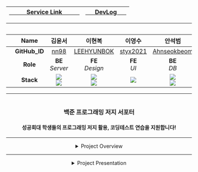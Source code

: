<div align="center">

<a href="https://sol-skhu.vercel.app/"><img src="img/TitleBar02.png" alt=""/></a>

| [&nbsp;&nbsp;&nbsp;&nbsp;&nbsp;&nbsp;&nbsp;&nbsp;&nbsp;&nbsp; Service Link &nbsp;&nbsp;&nbsp;&nbsp;&nbsp;&nbsp;&nbsp;&nbsp;&nbsp;&nbsp;](https://sol-skhu.vercel.app/) | [&nbsp;&nbsp;&nbsp;&nbsp;&nbsp; DevLog &nbsp;&nbsp;&nbsp;&nbsp;&nbsp;](DevLog.md) |
|:------------------------------------------------------------------------------------------------------------------------------------------:|:---------------------------------------------------------------------------------:|

<hr/>

<img src="img/Member.png" alt="">
<div style="text-align: center;">

|   |   **Name**    |김윤서|이현복|이영수|안석범|
|:--|:-------------:|:--:|:--:|:--:|:--:|
|   | **GitHub_ID** |[nn98](https://github.com/nn98)|[LEEHYUNBOK](https://github.com/LEEHYUNBOK)|[styx2021](https://github.com/styx2021)|[Ahnseokbeom](https://github.com/Ahnseokbeom)|
|   |   **Role**    |__BE__ <br> _Server_|__FE__ <br> _Design_|__FE__ <br> _UI_|__BE__ <br> _DB_|
|   |   **Stack**   | <img src="https://img.shields.io/badge/Node.js-339933?style=platic&logo=node.js&logoColor=white"/> <br> <img src="https://img.shields.io/badge/Oracle Cloude-F80000?style=platic&logo=oracle&logoColor=white"/> | <img src="https://img.shields.io/badge/React.js-61DAFB?style=platic&logo=react&logoColor=white"/> <br> <img src="https://img.shields.io/badge/CSS3-1572B6?style=flat-square&logo=CSS3&logoColor=white"/> |<img src="https://img.shields.io/badge/React.js-61DAFB?style=platic&logo=react&logoColor=white"/>| <img src="https://img.shields.io/badge/JAVA-007396?style=platic&logo=Joplin&logoColor=white"/><br><img src="https://img.shields.io/badge/MySQL-4479A1?style=platic&logo=MySQL&logoColor=white"/> |

</div>

<hr />

<img src="img/Project_summary.png" alt="">

### 백준 프로그래밍 저지 서포터

#### 성공회대 학생들의 프로그래밍 저지 활용, 코딩테스트 연습을 지원합니다!

* * * 

<details><summary>Project Overview</summary>
<hr/>
    <img src="img/Cut-Front.png" alt="">
    <img src="img/Cut-Assign.png" alt="">
    <img src="img/Cut-Student.png" alt="">

</details>

<hr/>

<details><summary>Project Presentation</summary>

<hr>
  <img src="img/Presentation000.png" width="640" height="360" alt="">
  <img src="img/Presentation001.png" width="640" height="360" alt="">
  <img src="img/Presentation002.png" width="640" height="360" alt="">
  <img src="img/Presentation003.png" width="640" height="360" alt="">
  <img src="img/Presentation004.png" width="640" height="360" alt="">
  <img src="img/Presentation005.png" width="640" height="360" alt="">
  <img src="img/Presentation006.png" width="640" height="360" alt="">
  <img src="img/Presentation007.png" width="640" height="360" alt="">
  <img src="img/Presentation008.png" width="640" height="360" alt="">
  <img src="img/Presentation009.png" width="640" height="360" alt="">

</details>

</div>
